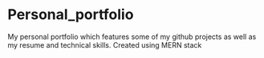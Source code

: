 # Personal_portfolio
My personal portfolio which features some of my github projects as well as my resume and technical skills. Created using MERN stack
